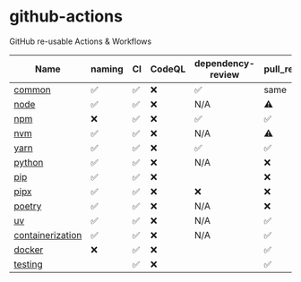 # github-actions

GitHub re-usable Actions &amp; Workflows

| Name                                                                            | naming | CI  | CodeQL | dependency-review | pull_request | Trigger 1x | Tests | semantic-release  |
| ------------------------------------------------------------------------------- | ------ | --- | ------ | ----------------- | ------------ | ---------- | ----- | ----------------  |
| [common](https://github.com/percebus/github-actions-common)                     | ✅     | ✅  | ❌     | ✅              | same         | ❌         | ✅    | ❌               |
| [node](https://github.com/percebus/github-actions-node)                         | ✅     | ✅  | ❌     | N/A             | ⚠️           | ✅         | ✅    | ❌               |
| [npm](https://github.com/percebus/github-actions-npm)                           | ❌     | ✅  | ❌     | ✅              | ✅           | ❌         | ✅    | ❌              |
| [nvm](https://github.com/percebus/github-actions-nvm)                           | ✅     | ✅  | ❌     | N/A             | ⚠️           | ✅         | ✅    | ❌               |
| [yarn](https://github.com/percebus/github-actions-yarn)                         | ✅     | ✅  | ❌     | ✅              | ✅           | ❌         | ✅    | ❌              |
| [python](https://github.com/percebus/github-actions-python)                     | ✅     | ✅  | ❌     | N/A             | ❌           | ❌         | ✅    | ❌               |
| [pip](https://github.com/percebus/github-actions-pip)                           | ✅     | ✅  | ❌     |                 | ❌           | ✅         | ✅    | ❌               |
| [pipx](https://github.com/percebus/github-actions-pipx)                         | ✅     | ✅  | ❌     | ❌             | ❌           | ✅         | ✅    | ❌               |
| [poetry](https://github.com/percebus/github-actions-poetry)                     | ✅     | ✅  | ❌     | N/A             | ❌           | ❌         | ✅    | ❌               |
| [uv](https://github.com/percebus/github-actions-uv)                             | ✅     | ✅  | ❌     | N/A             | ✅           | ✅         | ✅    | ❌               |
| [containerization](https://github.com/percebus/github-actions-containerization) | ✅     | ✅  | ❌     | N/A             | ✅           | ❌         | ✅    | ❌               |
| [docker](https://github.com/percebus/github-actions-docker)                     | ❌     | ✅  | ❌     |                 | ✅           |            | ✅    | ❌               |
| [testing](https://github.com/percebus/github-actions-testing)                   |        | ✅  | ❌     |                 | ✅           | ❌         | ✅    | ❌               |
